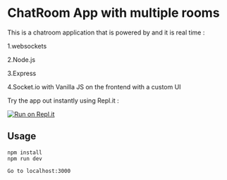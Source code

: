 # ChatRoom App with multiple rooms
This is a chatroom application that is powered by and it is real time :

1.websockets

2.Node.js 

3.Express 

4.Socket.io with Vanilla JS on the frontend with a custom UI

Try the app out instantly using Repl.it :

[![Run on Repl.it](https://repl.it/badge/github/vp1099/ChatRoom-Using-Node-and-Express-js)](https://repl.it/github/vp1099/ChatRoom-Using-Node-and-Express-js)


## Usage
```
npm install
npm run dev

Go to localhost:3000
```
